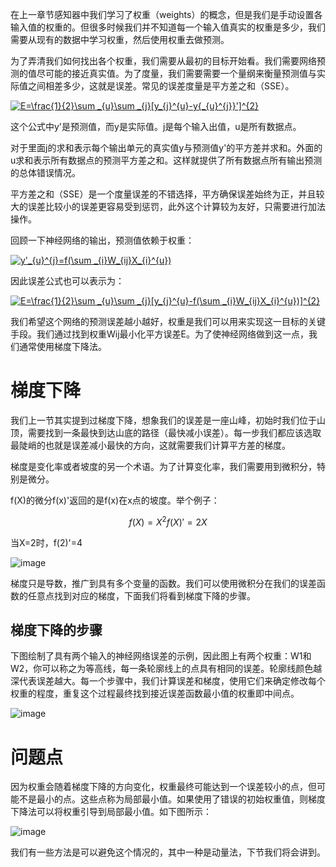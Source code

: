 在上一章节感知器中我们学习了权重（weights）的概念，但是我们是手动设置各输入值的权重的。但很多时候我们并不知道每一个输入值真实的权重是多少，我们需要从现有的数据中学习权重，然后使用权重去做预测。

为了弄清我们如何找出各个权重，我们需要从最初的目标开始看。我们需要网络预测的值尽可能的接近真实值。为了度量，我们需要需要一个量纲来衡量预测值与实际值之间相差多少，这就是误差。常见的误差度量是平方差之和（SSE）。

<a href="http://www.codecogs.com/eqnedit.php?latex=E=\frac{1}{2}\sum&space;_{u}\sum&space;_{j}[y_{j}^{u}-y{_{u}^{j}}']^{2}" target="_blank"><img src="http://latex.codecogs.com/gif.latex?E=\frac{1}{2}\sum&space;_{u}\sum&space;_{j}[y_{j}^{u}-y{_{u}^{j}}']^{2}" title="E=\frac{1}{2}\sum _{u}\sum _{j}[y_{j}^{u}-y{_{u}^{j}}']^{2}" /></a>

这个公式中y'是预测值，而y是实际值。j是每个输入出值，u是所有数据点。

对于里面j的求和表示每个输出单元的真实值y与预测值y'的平方差并求和。外面的u求和表示所有数据点的预测平方差之和。这样就提供了所有数据点所有输出预测的总体错误情况。

平方差之和（SSE）是一个度量误差的不错选择，平方确保误差始终为正，并且较大的误差比较小的误差更容易受到惩罚，此外这个计算较为友好，只需要进行加法操作。

回顾一下神经网络的输出，预测值依赖于权重：

<a href="http://www.codecogs.com/eqnedit.php?latex=y'_{u}^{j}=f(\sum&space;_{i}W_{ij}X_{i}^{u})" target="_blank"><img src="http://latex.codecogs.com/gif.latex?y'_{u}^{j}=f(\sum&space;_{i}W_{ij}X_{i}^{u})" title="y'_{u}^{j}=f(\sum _{i}W_{ij}X_{i}^{u})" /></a>

因此误差公式也可以表示为：

<a href="http://www.codecogs.com/eqnedit.php?latex=E=\frac{1}{2}\sum&space;_{u}\sum&space;_{j}[y_{j}^{u}-f(\sum&space;_{i}W_{ij}X_{i}^{u})]^{2}" target="_blank"><img src="http://latex.codecogs.com/gif.latex?E=\frac{1}{2}\sum&space;_{u}\sum&space;_{j}[y_{j}^{u}-f(\sum&space;_{i}W_{ij}X_{i}^{u})]^{2}" title="E=\frac{1}{2}\sum _{u}\sum _{j}[y_{j}^{u}-f(\sum _{i}W_{ij}X_{i}^{u})]^{2}" /></a>

我们希望这个网络的预测误差越小越好，权重是我们可以用来实现这一目标的关键手段。我们通过找到权重Wij最小化平方误差E。为了使神经网络做到这一点，我们通常使用梯度下降法。

# 梯度下降
我们上一节其实提到过梯度下降，想象我们的误差是一座山峰，初始时我们位于山顶，需要找到一条最快到达山底的路径（最快减小误差）。每一步我们都应该选取最陡峭的也就是误差减小最快的方向，这就需要我们计算平方差的梯度。

梯度是变化率或者坡度的另一个术语。为了计算变化率，我们需要用到微积分，特别是微分。

f(X)的微分f(x)'返回的是f(x)在x点的坡度。举个例子：

```math
f(X) = X^2
f(X)' = 2X
```
当X=2时，f(2)'=4

![image](http://note.youdao.com/favicon.ico)

梯度只是导数，推广到具有多个变量的函数。我们可以使用微积分在我们的误差函数的任意点找到对应的梯度，下面我们将看到梯度下降的步骤。

## 梯度下降的步骤
下图绘制了具有两个输入的神经网络误差的示例，因此图上有两个权重：W1和W2，你可以称之为等高线，每一条轮廓线上的点具有相同的误差。轮廓线颜色越深代表误差越大。每一个步骤中，我们计算误差和梯度，使用它们来确定修改每个权重的程度，重复这个过程最终找到接近误差函数最小值的权重即中间点。

![image](http://note.youdao.com/favicon.ico)

# 问题点
因为权重会随着梯度下降的方向变化，权重最终可能达到一个误差较小的点，但可能不是最小的点。这些点称为局部最小值。如果使用了错误的初始权重值，则梯度下降法可以将权重引导到局部最小值。如下图所示：

![image](http://note.youdao.com/favicon.ico)

我们有一些方法是可以避免这个情况的，其中一种是动量法，下节我们将会讲到。


